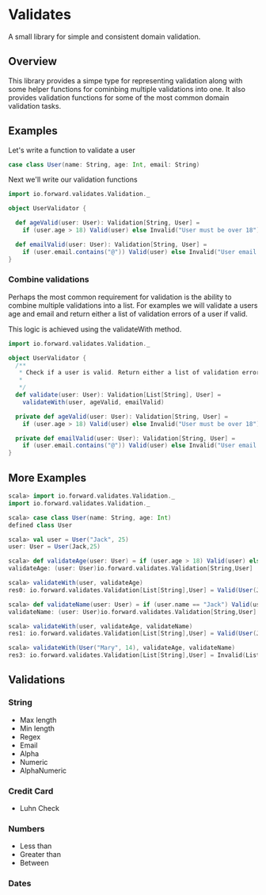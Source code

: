 # Validates

A small library for simple and consistent domain validation.

## Overview

This library provides a simpe type for representing validation along with some helper functions for cominbing multiple validations into one. It also provides validation functions for some of the most common domain validation tasks.

## Examples

Let's write a function to validate a user

```scala
case class User(name: String, age: Int, email: String)
```

Next we'll write our validation functions

```scala
import io.forward.validates.Validation._

object UserValidator {

  def ageValid(user: User): Validation[String, User] = 
    if (user.age > 18) Valid(user) else Invalid("User must be over 18")

  def emailValid(user: User): Validation[String, User] = 
    if (user.email.contains("@")) Valid(user) else Invalid("User email invalid")
}
```

### Combine validations

Perhaps the most common requirement for validation is the ability to combine multiple validations into a list. For examples we will
validate a users age and email and return either a list of validation errors of a user if valid.

This logic is achieved using the validateWith method.


```scala
import io.forward.validates.Validation._

object UserValidator {
  /**
   * Check if a user is valid. Return either a list of validation errors or a user
   *
   */
  def validate(user: User): Validation[List[String], User] = 
    validateWith(user, ageValid, emailValid)

  private def ageValid(user: User): Validation[String, User] = 
    if (user.age > 18) Valid(user) else Invalid("User must be over 18")

  private def emailValid(user: User): Validation[String, User] = 
    if (user.email.contains("@")) Valid(user) else Invalid("User email invalid")
}

```

## More Examples

```scala
scala> import io.forward.validates.Validation._
import io.forward.validates.Validation._

scala> case class User(name: String, age: Int)
defined class User

scala> val user = User("Jack", 25)
user: User = User(Jack,25)

scala> def validateAge(user: User) = if (user.age > 18) Valid(user) else Invalid("User must be over 18")
validateAge: (user: User)io.forward.validates.Validation[String,User]

scala> validateWith(user, validateAge)
res0: io.forward.validates.Validation[List[String],User] = Valid(User(Jack,25))

scala> def validateName(user: User) = if (user.name == "Jack") Valid(user) else Invalid("User name must be Jack")
validateName: (user: User)io.forward.validates.Validation[String,User]

scala> validateWith(user, validateAge, validateName)
res1: io.forward.validates.Validation[List[String],User] = Valid(User(Jack,25))

scala> validateWith(User("Mary", 14), validateAge, validateName)
res3: io.forward.validates.Validation[List[String],User] = Invalid(List(User name must be Jack, User must be over 18))

```

## Validations

### String

+ Max length
+ Min length
+ Regex
+ Email
+ Alpha
+ Numeric
+ AlphaNumeric

### Credit Card

+ Luhn Check

### Numbers

+ Less than
+ Greater than
+ Between

### Dates
